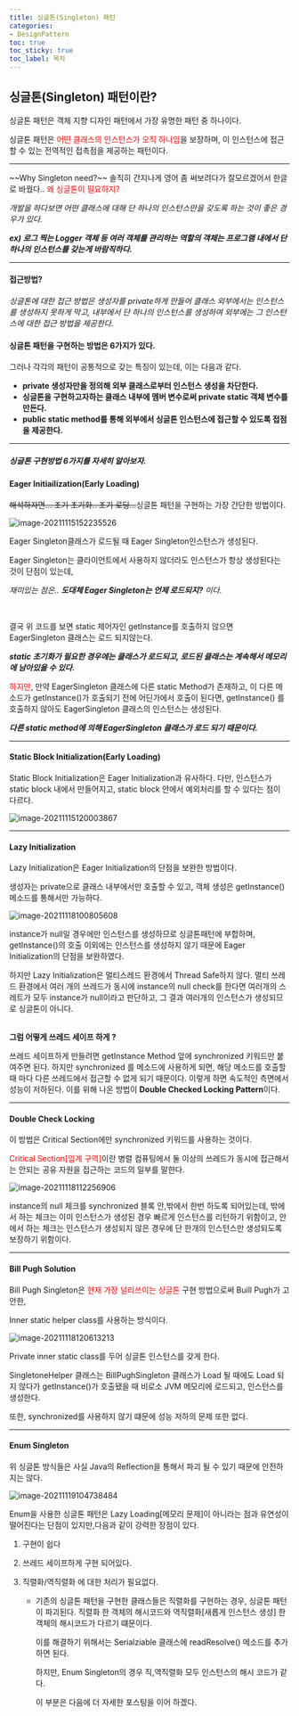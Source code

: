 ```yaml
---
title: 싱글톤(Singleton) 패턴
categories:
- DesignPattern
toc: true
toc_sticky: true
toc_label: 목차
---
```




## 싱글톤(Singleton) 패턴이란?

싱글톤 패턴은 객체 지향 디자인 패턴에서 가장 유명한 패턴 중 하나이다.

싱글톤 패턴은 <span style="color:red">어떤 클래스의 인스턴스가 오직 하나임</span>을 보장하며, 이 인스턴스에 접근 할 수 있는 전역적인 접촉점을 제공하는 패턴이다.

<hr>
~~Why Singleton need?~~  솔직히 간지나게 영어 좀 써보려다가 잘모르겠어서 한글로 바꿨다.. <span style="color:red;">왜 싱글톤이 필요하지?</span>

*개발을 하다보면 어떤 클래스에 대해 단 하나의 인스턴스만을 갖도록 하는 것이 좋은 경우가 있다.*

***ex) 로그 찍는 Logger 객체 등 여러 객체를 관리하는 역할의 객체는 프로그램 내에서 단 하나의 인스턴스를 갖는게 바람직하다.***



<hr>

#### 접근방법?

*싱글톤에 대한 접근 방법은 생성자를 private하게 만들어 클래스 외부에서는 인스턴스를 생성하지 못하게 막고, 내부에서 단 하나의 인스턴스를 생성하여 외부에는 그 인스턴스에 대한 접근 방법을 제공한다.*



#### 싱글톤 패턴을 구현하는 방법은 6가지가 있다.

그러나 각각의 패턴이 공통적으로 갖는 특징이 있는데, 이는 다음과 같다.

* **private 생성자만을 정의해 외부 클래스로부터 인스턴스 생성을 차단한다.**
* **싱글톤을 구현하고자하는 클래스 내부에 멤버 변수로써 private static 객체 변수를 만든다.**
* **public static method를 통해 외부에서 싱글톤 인스턴스에 접근할 수 있도록 접점을 제공한다.**



<hr>

##### 싱글톤 구현방법 6가지를 자세히 알아보자.

#### Eager Initiailization(Early Loading)

~~해석하자면... 조기 초기화.. 조기 로딩...~~싱글톤 패턴을 구현하는 가장 간단한 방법이다.

![image-20211115152235526](../../assets/images/2021-11-15-Singleton/image-20211115152235526.png)

Eager Singleton클래스가 로드될 때 Eager Singleton인스턴스가 생성된다. 

Eager Singleton는 클라이언트에서 사용하지 않더라도 인스턴스가 항상 생성된다는 것이 단점이 있는데, 

*재미있는 점은.. **도대체 Eager Singleton는 언제 로드되지?** 이다.* 

<br>

결국 위 코드를 보면 static 제어자인 getInstance를 호출하지 않으면 EagerSingleton 클래스는 로드 되지않는다. 

***static 초기화가 필요한 경우에는 클래스가 로드되고, 로드된 클래스는 계속해서 메모리에 남아있을 수 있다.***

<span style="color:red;">하지만</span>, 만약 EagerSingleton 클래스에 다른 static Method가 존재하고, 이 다른 메소드가 getInstance()가 호출되기 전에 어딘가에서 호출이 된다면, getInstance() 를 호출하지 않아도 EagerSingleton 클래스의 인스턴스는 생성된다.

***다른 static method에 의해 EagerSingleton 클래스가 로드 되기 때문이다.***

<hr>

#### Static Block Initialization(Early Loading)	

Static Block Initialization은 Eager Initialization과 유사하다. 다만, 인스턴스가 static block 내에서 만들어지고, static block 안에서 예외처리를 할 수 있다는 점이 다르다.

![image-20211115120003867](../../assets/images/2021-11-15-Singleton/image-20211115120003867.png)



<hr>

#### Lazy Initialization

Lazy Initialization은 Eager Initialization의 단점을 보완한 방법이다. 

생성자는 private으로 클래스 내부에서만 호출할 수 있고, 객체 생성은 getInstance() 메소드를 통해서만 가능하다.

![image-20211118100805608](../../assets/images/2021-11-15-Singleton/image-20211118100805608.png)

instance가 null일 경우에만 인스턴스를 생성하므로 싱글톤패턴에 부합하며, getInstance()의 호출 이외에는 인스턴스를 생성하지 않기 때문에 Eager Initialization의 단점을 보완하였다.

하지만 Lazy Initialization은 멀티스레드 환경에서 Thread Safe하지 않다. 멀티 쓰레드 환경에서 여러 개의 쓰레드가 동시에 instance의 null check를 한다면 여러개의 스레트가 모두 instance가 null이라고 판단하고, 그 결과 여러개의 인스턴스가 생성되므로 싱글톤이 아니다.

<br>**그럼 어떻게 쓰레드 세이프 하게 ?**

쓰레드 세이프하게 만들려면 getInstance Method 앞에 synchronized 키워드만 붙여주면 된다. 하지만 synchronized 를 메소드에 사용하게 되면, 해당 메소드를 호출할 때 마다 다른 쓰레드에서 접근할 수 없게 되기 때문이다.  이렇게 하면 속도적인 측면에서 성능이 저하된다. 이를 위해 나온 방법이 **Double Checked Locking Pattern**이다.

<hr>

#### Double Check Locking

이 방법은 Critical Section에만 synchronized 키워드를 사용하는 것이다.

<span style="color:red;">Critical Section[임계 구역]</span>이란 병렬 컴퓨팅에서 둘 이상의 쓰레드가 동시에 접근해서는 안되는 공유 자원을 접근하는 코드의 일부를 말한다.

![image-20211118112256906](../../assets/images/2021-11-15-Singleton/image-20211118112256906.png)

instance의 null 체크를 synchronized 블록 안,밖에서 한번 하도록 되어있는데, 밖에서 하는 체크는 이미 인스턴스가 생성된 경우 빠르게 인스턴스를 리턴하기 위함이고, 안에서 하는 체크는 인스턴스가 생성되지 않은 경우에 단 한개의 인스턴스만 생성되도록 보장하기 위함이다.

<hr>

#### Bill Pugh Solution

Bill Pugh Singleton은 <span style="color:red;">현재 가장 널리쓰이는 싱글톤</span> 구현 방법으로써 Buill Pugh가 고안한,

Inner static helper class를 사용하는 방식이다.

![image-20211118120613213](../../assets/images/2021-11-15-Singleton/image-20211118120613213.png)



Private inner static class를 두어 싱글톤 인스턴스를 갖게 한다.

SingletoneHelper 클래스는 BillPughSingleton 클래스가 Load 될 때에도 Load 되지 않다가 getInstance()가 호출됐을 때 비로소 JVM 메모리에 로드되고, 인스턴스를 생성한다.

또한, synchronized를 사용하지 않기 떄문에 성능 저하의 문제 또한 없다.

<hr>

#### Enum Singleton

위 싱글톤 방식들은 사실 Java의 Reflection을 통해서 파괴 될 수 있기 때문에 안전하지는 않다.

![image-20211119104738484](../../assets/images/2021-11-15-Singleton/image-20211119104738484.png)

Enum을 사용한 싱글톤 패턴은 Lazy Loading[메모리 문제]이 아니라는 점과 유연성이 떨어진다는 단점이 있지만,다음과 같이 강력한 장점이 있다.

1. 구현이 쉽다

2. 쓰레드 세이프하게 구현 되어있다.

3. 직렬화/역직렬화 에 대한 처리가 필요없다.

   * 기존의 싱글톤 패턴을 구현한 클래스들은 직렬화를 구현하는 경우, 싱글톤 패턴이 파괴된다.	직렬화 한 객체의 해시코드와 역직렬화[새롭게 인스턴스 생성] 한 객체의 해시코드가 다르기 떄문이다.

     이를 해결하기 위해서는 Serialziable 클래스에 readResolve() 메소드를 추가하면 된다. 

     하지만, Enum Singleton의 경우 직,역직렬화 모두 인스턴스의 해시 코드가 같다.

     이 부분은 다음에 더 자세한 포스팅을 이어 하겠다.
